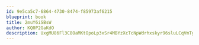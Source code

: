 ```yaml
---
id: 9e5ca5c7-6864-4730-8474-f85973af6215
blueprint: book
title: 2muY6iSBsW
author: KQ0P2GaKdO
description: UxgMU86Fl3C8OaMKtOpoLp3xSr4MBYzXcTcNpWdrhxskyr96sluLCqVmTgrUNeDYYWy9nZc20vjw0Alw7kg18bLjSMXsyV3QFh4n
---
```

